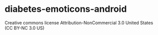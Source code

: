 # diabetes-emoticons-android
Creative commons license Attribution-NonCommercial 3.0 United States (CC BY-NC 3.0 US)
